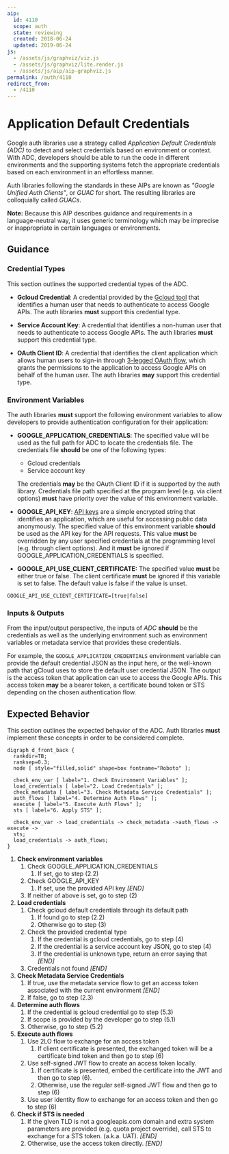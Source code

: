 ```yaml
---
aip:
  id: 4110
  scope: auth
  state: reviewing
  created: 2018-06-24
  updated: 2019-06-24
js:
  - /assets/js/graphviz/viz.js
  - /assets/js/graphviz/lite.render.js
  - /assets/js/aip/aip-graphviz.js
permalink: /auth/4110
redirect_from:
  - /4110
---
```


# Application Default Credentials

Google auth libraries use a strategy called _Application Default Credentials
(ADC)_ to detect and select credentials based on environment or context. With 
ADC, developers should be able to run the code in different environments and the
supporting systems fetch the appropriate credentials based on each environment
in an effortless manner.

Auth libraries following the standards in these AIPs are known as _"Google
Unified Auth Clients"_, or _GUAC_ for short. The resulting libraries are
colloquially called _GUACs_.

**Note:** Because this AIP describes guidance and requirements in a
language-neutral way, it uses generic terminology which may be imprecise or
inappropriate in certain languages or environments.

## Guidance

### Credential Types

This section outlines the supported credential types of the ADC.

- **Gcloud Credential**: A credential provided by the [Gcloud tool][0] that
identifies a human user that needs to authenticate to access Google APIs. The
auth libraries **must** support this credential type.

- **Service Account Key**: A credential that identifies a non-human user that
needs to authenticate to access Google APIs. The auth libraries **must** support
this credential type.

- **OAuth Client ID**: A credential that identifies the client application which
allows human users to sign-in through [3-legged OAuth flow][1], which grants the
permissions to the application to access Google APIs on behalf of the human
user. The auth libraries **may** support this credential type.

### Environment Variables

The auth libraries **must** support the following environment variables to allow
developers to provide authentication configuration for their application:

- **GOOGLE_APPLICATION_CREDENTIALS**: The specified value will be used as the
full path for ADC to locate the credentials file. The credentials file
**should** be one of the following types:

    - Gcloud credentials
    - Service account key

    The credentials **may** be the OAuth Client ID if it is supported by the
    auth library. Credentials file path specified at the program level (e.g. via
    client options) **must** have priority over the value of this environment
    variable.

- **GOOGLE_API_KEY**: [API keys][2] are a simple encrypted string that
identifies an application, which are useful for accessing public data
anonymously. The specified value of this environment variable **should** be used
as the API key for the API requests. This value **must** be overridden by any
user specified credentials at the programming level (e.g. through client
options). And it **must** be ignored if GOOGLE_APPLICATION_CREDENTIALS is
specified.

- **GOOGLE_API_USE_CLIENT_CERTIFICATE:** The specified value **must** be
either true or false. The client certificate **must** be ignored if this
variable is set to false. The default value is false if the value is unset.

```
GOOGLE_API_USE_CLIENT_CERTIFICATE=[true|false]
```

### Inputs & Outputs

From the input/output perspective, the inputs of _ADC_ **should** be the
credentials as well as the underlying environment such as environment variables
or metadata service that provides these credentials. 

For example, the `GOOGLE_APPLICATION_CREDENTIALS` environment variable can provide
the default credential JSON as the input here, or the well-known path that
gCloud uses to store the default user credential JSON. The output is the access
token that application can use to access the Google APIs. This access token
__may__ be a bearer token, a certificate bound token or STS depending on the
chosen authentication flow.

## Expected Behavior

This section outlines the expected behavior of the ADC. Auth libraries **must**
implement these concepts in order to be considered complete.

```graphviz
digraph d_front_back {
  rankdir=TB;
  ranksep=0.3;
  node [ style="filled,solid" shape=box fontname="Roboto" ];

  check_env_var [ label="1. Check Environment Variables" ];
  load_credentials [ label="2. Load Credentials" ];
  check_metadata [ label="3. Check Metadata Service Credentials" ];
  auth_flows [ label="4. Determine Auth Flows" ];
  execute [ label="5. Execute Auth Flows" ];
  sts [ label="6. Apply STS" ];

  check_env_var -> load_credentials -> check_metadata ->auth_flows -> execute ->
  sts;
  load_credentials -> auth_flows;
}
```

1. **Check environment variables**
    1. Check GOOGLE_APPLICATION_CREDENTIALS
        1. If set, go to step (2.2)
    2. Check GOOGLE_API_KEY
        1. If set, use the provided API key _[END]_
    3. If neither of above is set, go to step (2)
2. **Load credentials**
    1. Check gcloud default credentials through its default path
        1. If found go to step (2.2)
        2. Otherwise go to step (3)
    2. Check the provided credential type
        1. If the credential is gcloud credentials, go to step (4)
        2. If the credential is a service account key JSON, go to step (4)
        3. If the credential is unknown type, return an error saying that _[END]_
    3. Credentials not found _[END]_
3. **Check Metadata Service Credentials**
    1. If true, use the metadata service flow to get an access token
    associated with the current environment _[END]_
    2. If false, go to step (2.3)
4. **Determine auth flows**
    1. If the credential is gcloud credential go to step (5.3)
    2. If scope is provided by the developer go to step (5.1)
    3. Otherwise, go to step (5.2)
5. **Execute auth flows**
    1. Use 2LO flow to exchange for an access token
        1. If client certificate is presented, the exchanged token will be a
        certificate bind token and then go to step (6)
    2. Use self-signed JWT flow to create an access token locally.
        1. If certificate is presented, embed the certificate into the JWT and
        then go to step (6). 
        2. Otherwise, use the regular self-signed JWT flow and then go to step
        (6)
    3. Use user identity flow to exchange for an access token and then go to
    step (6)
6. **Check if STS is needed**
    1. If the given TLD is not a googleapis.com domain and extra system
    parameters are provided (e.g. quota project override), call STS to exchange
    for a STS token. (a.k.a. UAT). _[END]_
    2. Otherwise, use the access token directly. _[END]_

<!-- prettier-ignore-start -->
[0]: https://cloud.google.com/sdk/gcloud/reference/auth/application-default/login
[1]: https://developers.google.com/identity/protocols/oauth2/native-app
[2]: https://cloud.google.com/docs/authentication/api-keys
<!-- prettier-ignore-end -->
